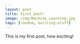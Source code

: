 ```yaml
---
layout: post
title: First post!
image: /img/Machine_Learning.jpg
tags: [random, exciting-stuff]
---
```


This is my first post, how exciting!
